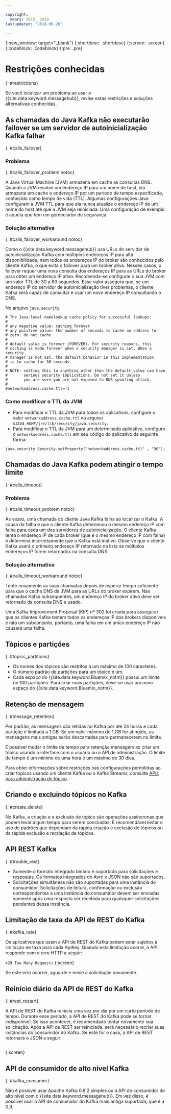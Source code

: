 ```yaml
---

copyright:
  years: 2015, 2018
lastupdated: "2018-06-26"

---
```


{:new_window: target="_blank"}
{:shortdesc: .shortdesc}
{:screen: .screen}
{:codeblock: .codeblock}
{:pre: .pre}


# Restrições conhecidas
{: #restrictions}

Se você localizar um problema ao usar o {{site.data.keyword.messagehub}}, revise estas restrições e soluções
alternativas conhecidas. 


## As chamadas do Java Kafka não executarão failover se um servidor de autoinicialização Kafka falhar
{: #calls_failover}

### Problema
{: #calls_failover_problem notoc}

A Java Virtual Machine (JVM) armazena em cache as consultas DNS. Quando a JVM resolve um endereço IP para um nome de host,
ela armazena em cache o endereço IP por um período de tempo especificado, conhecido como tempo de vida (TTL). Algumas
configurações Java configuram a JVM TTL para que ela nunca atualize o endereço IP de um nome do host até que a JVM seja reiniciada. Uma configuração de exemplo é aquela que tem um gerenciador de segurança.

### Solução alternativa
{: #calls_failover_workaround notoc}

Como o {{site.data.keyword.messagehub}} usa URLs do servidor de autoinicialização Kafka com múltiplos endereços
IP para alta disponibilidade, nem todos os endereços IP do broker são conhecidos pelo cliente Kafka, o que evita o failover para um
broker ativo. Nesses casos, o failover requer uma nova consulta dos endereços IP para as URLs do broker para obter um endereço IP
ativo. Recomenda-se configurar a sua JVM com um valor TTL de 30 a 60 segundos. Esse valor assegura que, se um endereço IP do servidor
de autoinicialização tiver problemas, o cliente Kafka será capaz de consultar e usar um novo endereço IP consultando o DNS.

No arquivo <code>java.security</code>: 

```
# The Java-level namelookup cache policy for successful lookups:
#
# any negative value: caching forever
# any positive value: the number of seconds to cache an address for
# zero: do not cache
#
# default value is forever (FOREVER). For security reasons, this
# caching is made forever when a security manager is set. When a security
# manager is not set, the default behavior in this implementation
# is to cache for 30 seconds.
#
# NOTE: setting this to anything other than the default value can have
#       serious security implications. Do not set it unless
#       you are sure you are not exposed to DNS spoofing attack.
#
#networkaddress.cache.ttl=-1
```

### Como modificar o TTL da JVM
* Para modificar o TTL da JVM para todos os aplicativos, configure o valor <code>networkaddress.cache.ttl</code> no
arquivo <code><var class="keyword varname">$JAVA_HOME</var>/jre/lib/security/java.security</code>.
* Para modificar o TTL da JVM para um determinado aplicativo, configure o <code>networkaddress.cache.ttl</code> em seu código do aplicativo da seguinte forma:
```
java.security.Security.setProperty("networkaddress.cache.ttl" , "30");
```

## Chamadas do Java Kafka podem atingir o tempo limite
{: #calls_timeout}

### Problema
{: #calls_timeout_problem notoc}

Às vezes, uma chamada do cliente Java Kafka falha ao localizar o Kafka. A causa da falha é que o cliente Kafka determinou o
mesmo endereço IP com falha para cada um dos servidores de autoinicialização. O cliente Kafka tenta o endereço IP de cada broker
(que é o mesmo endereço IP com falha) e determina incorretamente que o Kafka está inativo. Observe que o cliente Kafka usará o
primeiro endereço IP retornado na lista se múltiplos endereços IP forem retornados na consulta DNS.

### Solução alternativa
{: #calls_timeout_workaround notoc}

Tente novamente as suas chamadas depois de esperar tempo suficiente para que o cache DNS da JVM para as URLs do broker
expirem. Nas chamadas Kafka subsequentes, um endereço IP do broker ativo deve ser retornado da consulta DNS e usado. 

Uma Kafka Improvement Proposal (KIP) nº 302 foi criada para assegurar que os clientes Kafka testem todos os endereços
IP dos brokers disponíveis e não um subconjunto, portanto, uma falha em um único endereço IP não causará uma falha.


## Tópicos e partições
{: #topics_partitions}

*  Os nomes dos tópicos são restritos a um máximo de 100 caracteres.
*  O número padrão de partições para um tópico é um.
*  Cada espaço do {{site.data.keyword.Bluemix_notm}} possui um limite de 100 partições. Para criar
                    mais partições, deve-se usar um novo espaço do {{site.data.keyword.Bluemix_notm}}.

## Retenção de mensagem
{: #message_retention}

Por padrão, as mensagens são retidas no Kafka por até 24 horas e cada partição é limitada a 1 GB. Se um valor máximo de 1 GB for atingido, as mensagens mais antigas serão descartadas para permanecerem
no limite.

É possível mudar o limite de tempo para retenção mensagem ao criar um tópico usando a interface
com o usuário ou a API de administração. O limite de tempo é um mínimo de uma hora e um máximo de 30 dias.

Para obter informações sobre restrições nas configurações permitidas ao criar tópicos usando um cliente Kafka ou o Kafka
Streams, consulte [APIs para administração de tópico](/docs/services/EventStreams/eventstreams104.html).

## Criando e excluindo tópicos no Kafka
{: #create_delete}

No Kafka, a criação e a exclusão de tópico são operações assíncronas que podem levar algum tempo
para serem concluídas. É recomendável evitar o uso de padrões que dependam da rápida criação e exclusão
de tópicos ou da rápida exclusão e recriação de tópicos.

## API REST Kafka
{: #trouble_rest}

*  Somente o formato integrado binário é suportado para solicitações e respostas. Os formatos integrados do Avro e JSON não são suportados.
*  Solicitações simultâneas não são suportadas para uma instância do consumidor.
   Solicitações de leitura, confirmação
                    ou exclusão correspondentes a uma instância do consumidor devem ser enviadas somente após uma
                    resposta ser recebida para quaisquer solicitações pendentes dessa instância.

## Limitação de taxa da API de REST do Kafka
{: #kafka_rate}

Os aplicativos que usam a API de REST do Kafka podem estar sujeitos à limitação de taxa para cada
ApiKey. Quando esta limitação ocorre, a API responde com o erro HTTP a seguir:

<code>429 Too Many Requests</code>
{:screen}

Se este erro ocorrer, aguarde e envie a solicitação novamente.

<!--12/04/18 - Karen: same info duplicated at messagehub108 -->
## Reinício diário da API de REST do Kafka
{: #rest_restart}

A API de REST do Kafka reinicia uma vez por dia por um curto período de tempo. Durante esse período, a
API de REST do Kafka pode se tornar indisponível. Se isso acontecer, é recomendado tentar novamente
sua solicitação. Após a API de REST ser reiniciada, será necessário recriar suas instâncias do consumidor
do Kafka. Se este for o caso, a API de REST retornará o JSON a seguir:

```'{"error_code":40403,"message":"Consumer instance not found."}'
```
{:screen}

## API de consumidor de alto nível Kafka
{: #kafka_consumer}

Não é possível usar Apache Kafka 0.8.2 simples ou a API de consumidor de alto nível com o {{site.data.keyword.messagehub}}. Em vez disso, é possível usar a API de consumidor do Kafka mais antiga suportada, que é a 0.9.
